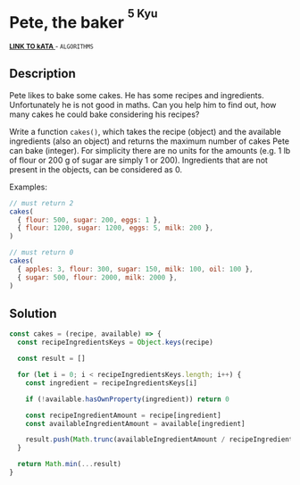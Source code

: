 <h1>Pete, the baker <sup><sup>5 Kyu</sup></sup></h1>

<sup>
  <a href="https://www.codewars.com/kata/525c65e51bf619685c000059">
    <strong>LINK TO kATA</strong>
  </a> - <code>ALGORITHMS</code>
</sup>

## Description

Pete likes to bake some cakes. He has some recipes and ingredients. Unfortunately he is not good in maths. Can you help him to find out, how many cakes he could bake considering his recipes?

Write a function `cakes()`, which takes the recipe (object) and the available ingredients (also an object) and returns the maximum number of cakes Pete can bake (integer). For simplicity there are no units for the amounts (e.g. 1 lb of flour or 200 g of sugar are simply 1 or 200). Ingredients that are not present in the objects, can be considered as 0.

Examples:

```javascript
// must return 2
cakes(
  { flour: 500, sugar: 200, eggs: 1 },
  { flour: 1200, sugar: 1200, eggs: 5, milk: 200 },
)

// must return 0
cakes(
  { apples: 3, flour: 300, sugar: 150, milk: 100, oil: 100 },
  { sugar: 500, flour: 2000, milk: 2000 },
)
```

## Solution

```javascript
const cakes = (recipe, available) => {
  const recipeIngredientsKeys = Object.keys(recipe)

  const result = []

  for (let i = 0; i < recipeIngredientsKeys.length; i++) {
    const ingredient = recipeIngredientsKeys[i]

    if (!available.hasOwnProperty(ingredient)) return 0

    const recipeIngredientAmount = recipe[ingredient]
    const availableIngredientAmount = available[ingredient]

    result.push(Math.trunc(availableIngredientAmount / recipeIngredientAmount))
  }

  return Math.min(...result)
}
```
